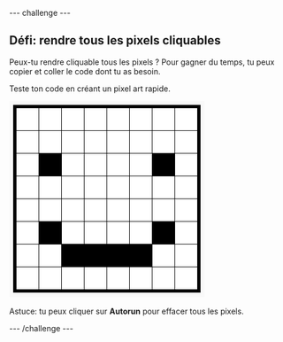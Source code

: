 \--- challenge \---

## Défi: rendre tous les pixels cliquables

Peux-tu rendre cliquable tous les pixels ? Pour gagner du temps, tu peux copier et coller le code dont tu as besoin.

Teste ton code en créant un pixel art rapide.

![capture d'écran](images/pixel-art-black-example.png)

Astuce: tu peux cliquer sur **Autorun** pour effacer tous les pixels.

\--- /challenge \---